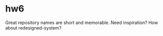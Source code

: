 # hw6
Great repository names are short and memorable. Need inspiration? How about redesigned-system? 
